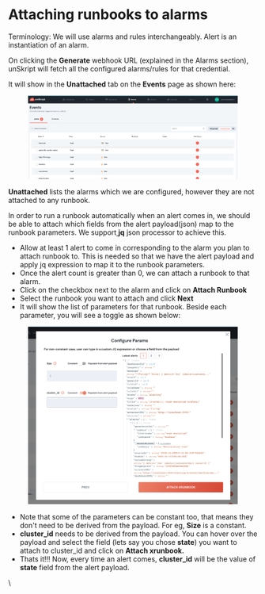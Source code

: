 # Attaching runbooks to alarms

Terminology: We will use alarms and rules interchangeably.  Alert is an instantiation of an alarm.

On clicking the **Generate** webhook URL (explained in the Alarms section), unSkript will fetch all the configured alarms/rules for that credential.

It will show in the **Unattached** tab on the **Events** page as shown here:

<figure><img src="../../../.gitbook/assets/Screen Shot 2022-12-07 at 2.35.27 PM.png" alt=""><figcaption></figcaption></figure>

**Unattached** lists the alarms which we are configured, however they are not attached to any runbook.

In order to run a runbook automatically when an alert comes in, we should be able to attach which fields from the alert payload(json) map to the runbook parameters. We support[ ](https://stedolan.github.io/jq/)**jq** json processor to achieve this.&#x20;

* Allow at least 1 alert to come in corresponding to the alarm you plan to attach runbook to. This is needed so that we have the alert payload and apply jq expression to map it to the runbook parameters.
* Once the alert count is greater than 0, we can attach a runbook to that alarm.
* Click on the checkbox next to the alarm and click on **Attach Runbook**
* Select the runbook you want to attach and click **Next**
* It will show the list of parameters for that runbook. Beside each parameter, you will see a toggle as shown below:

<figure><img src="../../../.gitbook/assets/Screen Shot 2022-12-08 at 11.20.35 AM (1).png" alt=""><figcaption></figcaption></figure>

* Note that some of the parameters can be constant too, that means they don't need to be derived from the payload. For eg, **Size** is a constant.
* **cluster\_id** needs to be derived from the payload. You can hover over the payload and select the field (lets say you chose **state**) you want to attach to cluster\_id and click on **Attach xrunbook.**&#x20;
* Thats it!!! Now, every time an alert comes, **cluster\_id** will be the value of **state** field from the alert payload.

\



